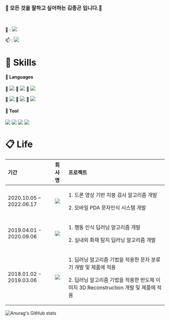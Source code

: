 ### 👋 모든 것을 잘하고 싶어하는 김종곤 입니다.👋

 
<!--
**DeepFocuser/DeepFocuser** is a ✨ _special_ ✨ repository because its `README.md` (this file) appears on your GitHub profile.

Here are some ideas to get you started:

- 🔭 I’m currently working on ...
- 🌱 I’m currently learning ...
- 👯 I’m looking to collaborate on ...
- 🤔 I’m looking for help with ...
- 💬 Ask me about ...
- 📫 How to reach me: ...
- 😄 Pronouns: ...
- ⚡ Fun fact: ...
# https://simpleicons.org/?q=linkedin
# https://treasurebear.tistory.com/70
-->
<br>
<p>
  💬 : <a href="mailto:rlawhdrhs27@gmail.com" target="_blank"><img src="https://img.shields.io/badge/rlawhdrhs27@gmail.com-EA3245?style=flat-square&logo=Gmail&logoColor=white"/></a>

  📫 : <a href="https://www.linkedin.com/in/kim-jonggon-37ba19120/" target="_blank"><img src="https://img.shields.io/badge/JONGGON-0A66C2?style=flat-square&logo=Linkedin&logoColor=white"/></a>
</p>

# :hammer: Skills

#### 💪 Languages
<p>
  💩 <img src="https://img.shields.io/badge/Python-3776AB?style=flat-square&logo=Python&logoColor=white"/>
  💩 <img src="https://img.shields.io/badge/C++-000000?style=flat-square&logo=Cplusplus&logoColor=white"/>
  💩 <img src="https://img.shields.io/badge/Go-61DAFB?style=flat-square&logo=go&logoColor=black"/>
 
  💩 <img src="https://img.shields.io/badge/Java-007396?style=flat-square&logo=JAVA&logoColor=black"/>
  💩 <img src="https://img.shields.io/badge/Kotlin-7F52FF?style=flat-square&logo=kotlin&logoColor=black"/>
  💩 <img src="https://img.shields.io/badge/-javascript-blue"/>
</p>

#### 💪 Tool
<p>
  <img src="https://img.shields.io/badge/Pytorch-EE4C2C?style=flat-square&logo=Pytorch&logoColor=white"/>
  <img src="https://img.shields.io/badge/Tensorflow-FF6F00?style=flat-square&logo=Tensorflow&logoColor=white"/>
  <img src="https://img.shields.io/badge/Mxnet-61DAFB?style=flat-square&logo=Mxnet&logoColor=black"/>
  <img src="https://img.shields.io/badge/Docker-2496ED?style=flat-square&logo=Docker&logoColor=black"/>
</p>


# 📋 Life

| 기간 | 회사명 | 프로젝트     |
|:----|:---------|:--------|
| 2020.10.05 – 2022.06.17 | <a href="https://www.hyundai-autoever.com/kor/main/index.do" target="_blank"><img src="https://img.shields.io/badge/현대오토에버-white?style=flat-square&logo=Hyundai&logoColor=002C5F"/></a> | <p>1. 드론 영상 기반 지붕 검사 알고리즘 개발</p><p>2. 모바일 PDA 문자인식 시스템 개발 </p>|
| 2019.04.01 - 2020.09.06 | <a href="https://alcherainc.com/" target="_blank"><img src="https://img.shields.io/badge/alchera-blue?style=flat-square&logoColor=002C5F"/></a>| <p>1. 행동 인식 딥러닝 알고리즘 개발</p><p>2. 실내외 화재 탐지 딥러닝 알고리즘 개발 </p>|
| 2018.01.02 - 2019.03.06 | <a href="https://www.kohyoung.com/kr" target="_blank"><img src="https://img.shields.io/badge/고영테크놀러지-green?style=flat-square&logoColor=green"/></a> | <p>1. 딥러닝 알고리즘 기법을 적용한 문자 분류기 개발 및 제품에 적용</p><p>2. 딥러닝 알고리즘 기법을 적용한 반도체 이미지 3D Reconstruction 개발 및 제품에 적용 </p>|

![Anurag's GitHub stats](https://github-readme-stats.vercel.app/api?username=DeepFocuser&show_icons=true&theme=radical)
